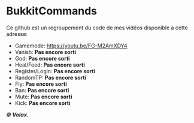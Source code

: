 # BukkitCommands
Ce github est un regroupement du code de mes vidéos disponible à cette adresse:

- Gamemode: https://youtu.be/FG-M2AmXDY4
- Vanish: **Pas encore sorti**
- God: **Pas encore sorti**
- Heal/Feed: **Pas encore sorti**
- Register/Login: **Pas encore sorti**
- RandomTP: **Pas encore sorti**
- Fly: **Pas encore sorti**
- Ban: **Pas encore sorti**
- Mute: **Pas encore sorti**
- Kick: **Pas encore sorti**

***© Volax.***
